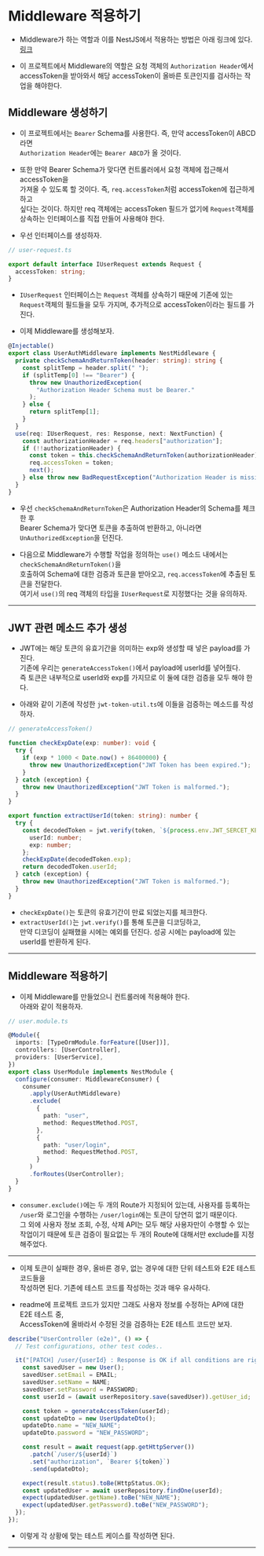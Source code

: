 <h1>Middleware 적용하기</h1>

- Middleware가 하는 역할과 이를 NestJS에서 적용하는 방법은 아래 링크에 있다.  
  <a href="https://github.com/sang-w0o/Study/blob/master/Backend%20Frameworks/NestJS/Middleware%20%EC%A0%81%EC%9A%A9%ED%95%98%EA%B8%B0.md">링크</a>

- 이 프로젝트에서 Middleware의 역할은 요청 객체의 `Authorization Header`에서  
  accessToken을 받아와서 해당 accessToken이 올바른 토큰인지를 검사하는 작업을 해야한다.

<h2>Middleware 생성하기</h2>

- 이 프로젝트에서는 `Bearer` Schema를 사용한다. 즉, 만약 accessToken이 ABCD라면  
  `Authorization Header`에는 `Bearer ABCD`가 올 것이다.
- 또한 만약 Bearer Schema가 맞다면 컨트롤러에서 요청 객체에 접근해서 accessToken을  
  가져올 수 있도록 할 것이다. 즉, `req.accessToken`처럼 accessToken에 접근하게 하고  
  싶다는 것이다. 하지만 req 객체에는 accessToken 필드가 없기에 `Request`객체를  
  상속하는 인터페이스를 직접 만들어 사용해야 한다.

- 우선 인터페이스를 생성하자.

```ts
// user-request.ts

export default interface IUserRequest extends Request {
  accessToken: string;
}
```

- `IUserRequest` 인터페이스는 `Request` 객체를 상속하기 때문에 기존에 있는  
  `Request`객체의 필드들을 모두 가지며, 추가적으로 accessToken이라는 필드를 가진다.

- 이제 Middleware를 생성해보자.

```ts
@Injectable()
export class UserAuthMiddleware implements NestMiddleware {
  private checkSchemaAndReturnToken(header: string): string {
    const splitTemp = header.split(" ");
    if (splitTemp[0] !== "Bearer") {
      throw new UnauthorizedException(
        "Authorization Header Schema must be Bearer."
      );
    } else {
      return splitTemp[1];
    }
  }
  use(req: IUserRequest, res: Response, next: NextFunction) {
    const authorizationHeader = req.headers["authorization"];
    if (!!authorizationHeader) {
      const token = this.checkSchemaAndReturnToken(authorizationHeader);
      req.accessToken = token;
      next();
    } else throw new BadRequestException("Authorization Header is missing.");
  }
}
```

- 우선 `checkSchemaAndReturnToken`은 Authorization Header의 Schema를 체크한 후  
  Bearer Schema가 맞다면 토큰을 추출하여 반환하고, 아니라면 `UnAuthorizedException`을 던진다.

- 다음으로 Middleware가 수행할 작업을 정의하는 `use()` 메소드 내에서는 `checkSchemaAndReturnToken()`을  
 호출하여 Schema에 대한 검증과 토큰을 받아오고, `req.accessToken`에 추출된 토큰을 전달한다.  
 여기서 `use()`의 req 객체의 타입을 `IUserRequest`로 지정했다는 것을 유의하자.
<hr/>

<h2>JWT 관련 메소드 추가 생성</h2>

- JWT에는 해당 토큰의 유효기간을 의미하는 exp와 생성할 때 넣은 payload를 가진다.  
  기존에 우리는 `generateAccessToken()`에서 payload에 userId를 넣어줬다.  
  즉 토큰은 내부적으로 userId와 exp를 가지므로 이 둘에 대한 검증을 모두 해야 한다.

- 아래와 같이 기존에 작성한 `jwt-token-util.ts`에 이들을 검증하는 메소드를 작성하자.

```ts
// generateAccessToken()

function checkExpDate(exp: number): void {
  try {
    if (exp * 1000 < Date.now() + 86400000) {
      throw new UnauthorizedException("JWT Token has been expired.");
    }
  } catch (exception) {
    throw new UnauthorizedException("JWT Token is malformed.");
  }
}

export function extractUserId(token: string): number {
  try {
    const decodedToken = jwt.verify(token, `${process.env.JWT_SERCET_KEY}`) as {
      userId: number;
      exp: number;
    };
    checkExpDate(decodedToken.exp);
    return decodedToken.userId;
  } catch (exception) {
    throw new UnauthorizedException("JWT Token is malformed.");
  }
}
```

- `checkExpDate()`는 토큰의 유효기간이 만료 되었는지를 체크한다.
- `extractUserId()`는 `jwt.verify()`를 통해 토큰을 디코딩하고,  
  만약 디코딩이 실패했을 시에는 예외를 던진다. 성공 시에는 payload에 있는  
  userId를 반환하게 된다.

<hr/>

<h2>Middleware 적용하기</h2>

- 이제 Middleware를 만들었으니 컨트롤러에 적용해야 한다.  
  아래와 같이 적용하자.

```ts
// user.module.ts

@Module({
  imports: [TypeOrmModule.forFeature([User])],
  controllers: [UserController],
  providers: [UserService],
})
export class UserModule implements NestModule {
  configure(consumer: MiddlewareConsumer) {
    consumer
      .apply(UserAuthMiddleware)
      .exclude(
        {
          path: "user",
          method: RequestMethod.POST,
        },
        {
          path: "user/login",
          method: RequestMethod.POST,
        }
      )
      .forRoutes(UserController);
  }
}
```

- `consumer.exclude()`에는 두 개의 Route가 지정되어 있는데, 사용자를 등록하는  
  `/user`와 로그인을 수행하는 `/user/login`에는 토큰이 당연히 없기 때문이다.  
  그 외에 사용자 정보 조회, 수정, 삭제 API는 모두 해당 사용자만이 수행할 수 있는  
  작업이기 때문에 토큰 검증이 필요없는 두 개의 Route에 대해서만 exclude를 지정해주었다.

<hr/>

- 이제 토큰이 실패한 경우, 올바른 경우, 없는 경우에 대한 단위 테스트와 E2E 테스트 코드들을  
  작성하면 된다. 기존에 테스트 코드를 작성하는 것과 매우 유사하다.

- readme에 프로젝트 코드가 있지만 그래도 사용자 정보를 수정하는 API에 대한 E2E 테스트 중,  
  AccessToken에 올바라서 수정된 것을 검증하는 E2E 테스트 코드만 보자.

```ts
describe("UserController (e2e)", () => {
  // Test configurations, other test codes..

  it("[PATCH] /user/{userId} : Response is OK if all conditions are right", async () => {
    const savedUser = new User();
    savedUser.setEmail = EMAIL;
    savedUser.setName = NAME;
    savedUser.setPassword = PASSWORD;
    const userId = (await userRepository.save(savedUser)).getUser_id;

    const token = generateAccessToken(userId);
    const updateDto = new UserUpdateDto();
    updateDto.name = "NEW_NAME";
    updateDto.password = "NEW_PASSWORD";

    const result = await request(app.getHttpServer())
      .patch(`/user/${userId}`)
      .set("authorization", `Bearer ${token}`)
      .send(updateDto);

    expect(result.status).toBe(HttpStatus.OK);
    const updatedUser = await userRepository.findOne(userId);
    expect(updatedUser.getName).toBe("NEW_NAME");
    expect(updatedUser.getPassword).toBe("NEW_PASSWORD");
  });
});
```

- 이렇게 각 상황에 맞는 테스트 케이스를 작성하면 된다.
<hr/>

